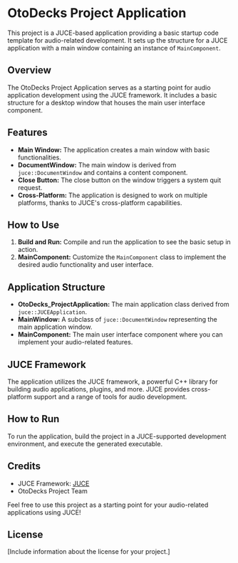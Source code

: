 # OtoDecks Project Application

This project is a JUCE-based application providing a basic startup code template for audio-related development. It sets up the structure for a JUCE application with a main window containing an instance of `MainComponent`.

## Overview

The OtoDecks Project Application serves as a starting point for audio application development using the JUCE framework. It includes a basic structure for a desktop window that houses the main user interface component.

## Features

- **Main Window:** The application creates a main window with basic functionalities.
- **DocumentWindow:** The main window is derived from `juce::DocumentWindow` and contains a content component.
- **Close Button:** The close button on the window triggers a system quit request.
- **Cross-Platform:** The application is designed to work on multiple platforms, thanks to JUCE's cross-platform capabilities.

## How to Use

1. **Build and Run:** Compile and run the application to see the basic setup in action.
2. **MainComponent:** Customize the `MainComponent` class to implement the desired audio functionality and user interface.

## Application Structure

- **OtoDecks_ProjectApplication:** The main application class derived from `juce::JUCEApplication`.
- **MainWindow:** A subclass of `juce::DocumentWindow` representing the main application window.
- **MainComponent:** The main user interface component where you can implement your audio-related features.

## JUCE Framework

The application utilizes the JUCE framework, a powerful C++ library for building audio applications, plugins, and more. JUCE provides cross-platform support and a range of tools for audio development.

## How to Run

To run the application, build the project in a JUCE-supported development environment, and execute the generated executable.

## Credits

- JUCE Framework: [JUCE](https://juce.com/)
- OtoDecks Project Team

Feel free to use this project as a starting point for your audio-related applications using JUCE!

## License

[Include information about the license for your project.]
